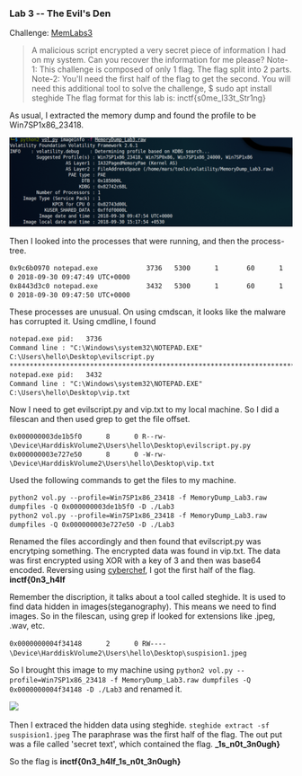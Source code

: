 ### Lab 3 -- The Evil's Den

Challenge: [MemLabs3](https://mega.nz/file/2ohlTAzL#1T5iGzhUWdn88zS1yrDJA06yUouZxC-VstzXFSRuzVg)

>A malicious script encrypted a very secret piece of information I had on my system. Can you recover the information for me please?
Note-1: This challenge is composed of only 1 flag. The flag split into 2 parts.
Note-2: You'll need the first half of the flag to get the second.
You will need this additional tool to solve the challenge,
$ sudo apt install steghide
The flag format for this lab is: inctf{s0me_l33t_Str1ng}

As usual, I extracted the memory dump and found the profile to be Win7SP1x86_23418.

![](images/Lab3.1.png)

Then I looked into the processes that were running, and then the process-tree.
```
0x9c6b0970 notepad.exe            3736   5300      1       60      1      0 2018-09-30 09:47:49 UTC+0000                                 
0x8443d3c0 notepad.exe            3432   5300      1       60      1      0 2018-09-30 09:47:50 UTC+0000 
```
These processes are unusual.
On using cmdscan, it looks like the malware has corrupted it.
Using cmdline, I found
```
notepad.exe pid:   3736
Command line : "C:\Windows\system32\NOTEPAD.EXE" C:\Users\hello\Desktop\evilscript.py
************************************************************************
notepad.exe pid:   3432
Command line : "C:\Windows\system32\NOTEPAD.EXE" C:\Users\hello\Desktop\vip.txt
```
Now I need to get evilscript.py and vip.txt to my local machine. So I did a filescan and then used grep to get the file offset.

```
0x000000003de1b5f0      8      0 R--rw- \Device\HarddiskVolume2\Users\hello\Desktop\evilscript.py.py
0x000000003e727e50      8      0 -W-rw- \Device\HarddiskVolume2\Users\hello\Desktop\vip.txt
```

Used the following commands to get the files to my machine.
```
python2 vol.py --profile=Win7SP1x86_23418 -f MemoryDump_Lab3.raw dumpfiles -Q 0x000000003de1b5f0 -D ./Lab3
python2 vol.py --profile=Win7SP1x86_23418 -f MemoryDump_Lab3.raw dumpfiles -Q 0x000000003e727e50 -D ./Lab3
```
Renamed the files accordingly and then found that evilscript.py was encrytping something. The encrypted data was found in vip.txt. The data was first encrypted using XOR with a key of 3 and then was base64 encoded. Reversing using [cyberchef](https://gchq.github.io/CyberChef/), I got the first half of the flag.
**inctf{0n3_h4lf**

Remember the discription, it talks about a tool called steghide. It is used to find data hidden in images(steganography). This means we need to find images. So in the filescan, using grep if looked for extensions like .jpeg, .wav, etc.

```0x0000000004f34148      2      0 RW---- \Device\HarddiskVolume2\Users\hello\Desktop\suspision1.jpeg```

So I brought this image to my machine using ```python2 vol.py --profile=Win7SP1x86_23418 -f MemoryDump_Lab3.raw dumpfiles -Q 0x0000000004f34148 -D ./Lab3``` and renamed it.

![](images/suspision1.jpeg)

Then I extraced the hidden data using steghide. ```steghide extract -sf suspision1.jpeg```
The paraphrase was the first half of the flag. The out put was a file called 'secret text', which contained the flag.
**\_1s_n0t_3n0ugh}**

So the flag is **inctf{0n3_h4lf_1s_n0t_3n0ugh}**
